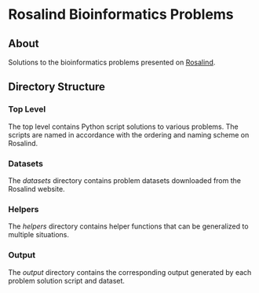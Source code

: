 # Rosalind Bioinformatics Problems #

## About ##

Solutions to the bioinformatics problems presented on [Rosalind](http://rosalind.info/). 

## Directory Structure ##

### Top Level ###

The top level contains Python script solutions to various problems. The scripts are named in accordance with the ordering and naming scheme on Rosalind.

### Datasets ###

The *datasets* directory contains problem datasets downloaded from the Rosalind website.

### Helpers ###

The *helpers* directory contains helper functions that can be generalized to multiple situations.

### Output ###

The *output* directory contains the corresponding output generated by each problem solution script and dataset. 

